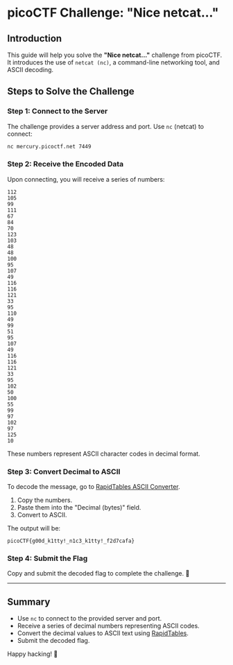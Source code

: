 # picoCTF Challenge: "Nice netcat..."

## Introduction
This guide will help you solve the **"Nice netcat..."** challenge from picoCTF. It introduces the use of `netcat (nc)`, a command-line networking tool, and ASCII decoding.

## Steps to Solve the Challenge

### Step 1: Connect to the Server
The challenge provides a server address and port. Use `nc` (netcat) to connect:
```bash
nc mercury.picoctf.net 7449
```

### Step 2: Receive the Encoded Data
Upon connecting, you will receive a series of numbers:
```
112 
105 
99 
111 
67 
84 
70 
123 
103 
48 
48 
100 
95 
107 
49 
116 
116 
121 
33 
95 
110 
49 
99 
51 
95 
107 
49 
116 
116 
121 
33 
95 
102 
50 
100 
55 
99 
97 
102 
97 
125 
10
```
These numbers represent ASCII character codes in decimal format.

### Step 3: Convert Decimal to ASCII
To decode the message, go to [RapidTables ASCII Converter](https://www.rapidtables.com/convert/number/ascii-hex-bin-dec-converter.html).

1. Copy the numbers.
2. Paste them into the "Decimal (bytes)" field.
3. Convert to ASCII.

The output will be:
```
picoCTF{g00d_k1tty!_n1c3_k1tty!_f2d7cafa}
```

### Step 4: Submit the Flag
Copy and submit the decoded flag to complete the challenge. 🎉

---

## Summary
- Use `nc` to connect to the provided server and port.
- Receive a series of decimal numbers representing ASCII codes.
- Convert the decimal values to ASCII text using [RapidTables](https://www.rapidtables.com/convert/number/ascii-hex-bin-dec-converter.html).
- Submit the decoded flag.

Happy hacking! 🚀
